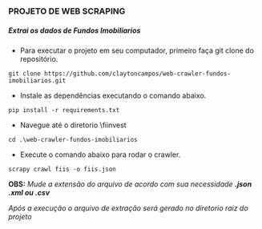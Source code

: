 ### PROJETO DE WEB SCRAPING

##### Extrai os dados de Fundos Imobiliarios

* Para executar o projeto em seu computador, primeiro faça git clone do repositório.

`git clone https://github.com/claytoncampos/web-crawler-fundos-imobiliarios.git`

* Instale as dependências executando o comando abaixo.

`pip install -r requirements.txt` 

* Navegue até o diretorio \fiinvest

`cd .\web-crawler-fundos-imobiliarios`

* Execute o comando abaixo para rodar o crawler.

`scrapy crawl fiis -o fiis.json`

<b>OBS:</b> <i>Mude a extensão do arquivo de acordo com sua necessidade <b>.json .xml ou .csv</b>

Após a execução o arquivo de extração será gerado no diretorio raiz do projeto


